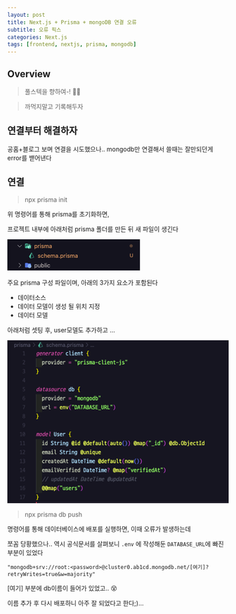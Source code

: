 ```yaml
---
layout: post
title: Next.js + Prisma + mongoDB 연결 오류
subtitle: 오류 픽스
categories: Next.js
tags: [frontend, nextjs, prisma, mongodb]
---
```


<!--truncate-->

## Overview

> 풀스텍을 향하여-! 👩‍💻

> 까먹지말고 기록해두자

## 연결부터 해결하자

공홈+블로그 보며 연결을 시도했으나..
mongodb만 연결해서 쓸때는 잘만되던게 error를 밷어낸다

## 연결

> npx prisma init

위 명령어를 통해 prisma를 초기화하면,

프로젝트 내부에 아래처럼 prisma 폴더를 만든 뒤 새 파일이 생긴다

![01](/assets/images/post/0402_01.png)

주요 prisma 구성 파일이며, 아래의 3가지 요소가 포함된다

- 데이터소스
- 데이터 모델이 생성 될 위치 지정
- 데이터 모델

아래처럼 셋팅 후,
user모델도 추가하고 ...

![02](/assets/images/post/0402_02.png)

> npx prisma db push

명령어를 통해 데이터베이스에 배포를 실행하면, 이때 오류가 발생하는데

쪼꼼 당황했으나.. 역시 공식문서를 살펴보니 `.env` 에 작성해둔 `DATABASE_URL`에 빠진 부분이 있었다

```
"mongodb+srv://root:<password>@cluster0.ab1cd.mongodb.net/[여기]?retryWrites=true&w=majority"
```

[여기] 부분에 db이름이 들어가 있었고.. 😵

이름 추가 후 다시 배포하니 아주 잘 되었다고 한다;)...
